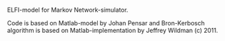 ELFI-model for Markov Network-simulator.

Code is based on Matlab-model by Johan Pensar and 
Bron-Kerbosch algorithm is based on Matlab-implementation
by Jeffrey Wildman (c) 2011.

